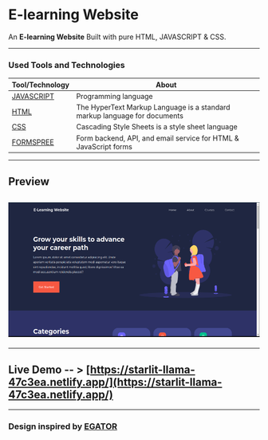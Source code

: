 # E-learning Website

An **E-learning Website** Built with pure HTML, JAVASCRIPT & CSS.

---

### Used Tools and Technologies

| Tool/Technology                             | About                                                                     |
| ------------------------------------------- | ------------------------------------------------------------------------- |
| [JAVASCRIPT](https://www.javascript.com/)   | Programming language                                                      |
| [HTML](https://www.typescriptlang.org/)     | The HyperText Markup Language is a standard markup language for documents |
| [CSS](https://reactjs.org/)                 | Cascading Style Sheets is a style sheet language                          |
| [FORMSPREE](https://www.framer.com/motion/) | Form backend, API, and email service for HTML & JavaScript forms          |

---

## Preview

## <img src="images/website-photo.png" width="550" height="270"/>

---

## Live Demo -- > [https://starlit-llama-47c3ea.netlify.app/](https://starlit-llama-47c3ea.netlify.app/)

---

### Design inspired by [EGATOR](https://www.youtube.com/@EGATORTUTORIALS/featured)
